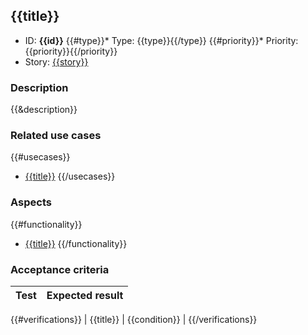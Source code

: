 ## {{title}}
* ID: **{{id}}**
{{#type}}* Type: {{type}}{{/type}}
{{#priority}}* Priority: {{priority}}{{/priority}}
* Story: [{{story}}](https://tracker.yandex.ru/{{story}})

### Description
{{&description}}

### Related use cases
{{#usecases}}
* [{{title}}](/entities/seaf.change.uc/blank?seaf-uc-id={{id}})
{{/usecases}}

### Aspects
{{#functionality}}
* [{{title}}](/entities/aspects/blank?dh-aspect-id={{id}})
{{/functionality}}

### Acceptance criteria
| Test       | Expected result     |
| ---------- | :------------------ |
{{#verifications}}
| {{title}} | {{condition}} |
{{/verifications}}

